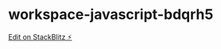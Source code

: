 # workspace-javascript-bdqrh5

[Edit on StackBlitz ⚡️](https://stackblitz.com/edit/workspace-javascript-bdqrh5)